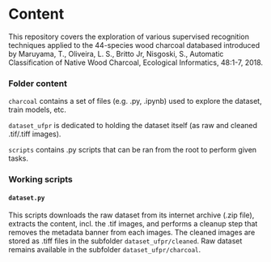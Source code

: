 # Content

This repository covers the exploration of various supervised recognition techniques applied to the 44-species wood charcoal databased introduced by Maruyama, T., Oliveira, L. S., Britto Jr, Nisgoski, S., Automatic Classification of Native Wood Charcoal, Ecological Informatics, 48:1-7, 2018.

### Folder content

`charcoal` contains a set of files (e.g. .py, .ipynb) used to explore the dataset, train models, etc.

`dataset_ufpr` is dedicated to holding the dataset itself (as raw and cleaned .tif/.tiff images).

`scripts` contains .py scripts that can be ran from the root to perform given tasks.

### Working scripts

#### `dataset.py`

This scripts downloads the raw dataset from its internet archive (.zip file), extracts the content, incl. the .tif images, and performs a cleanup step that removes the metadata banner from each images. The cleaned images are stored as .tiff files in the subfolder `dataset_ufpr/cleaned`. Raw dataset remains available in the subfolder `dataset_ufpr/charcoal`.
